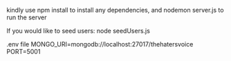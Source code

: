 kindly use npm install to install any dependencies, and nodemon server.js to run the server

If you would like to seed users: node seedUsers.js

.env file
MONGO_URI=mongodb://localhost:27017/thehatersvoice
PORT=5001